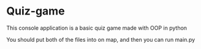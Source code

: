 # Quiz-game
This console application is a basic quiz game made with OOP in python

You should put both of the files into on map, and then you can run main.py
